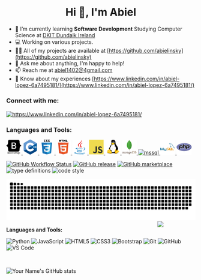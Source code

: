  <h1 align="center">Hi 👋, I'm Abiel</h1>
 
- 🌱 I’m currently learning **Software Development** Studying Computer Science at [DKIT Dundalk Ireland]([https://youruniversity.edu](https://www.dkit.ie/))
- 💻 Working on various projects.
- 👨‍💻 All of my projects are available at [https://github.com/abielinsky](https://github.com/abielinsky)
- 💬 Ask me about anything, I'm happy to help!
- 📫 Reach me at [abiel1402@4gmail.com](mailto:abiel1402@4gmail.com)
- 📄 Know about my experiences [https://www.linkedin.com/in/abiel-lopez-6a7495181/](https://www.linkedin.com/in/abiel-lopez-6a7495181/)


<h3 align="left">Connect with me:</h3>
<p align="left">
<a href="https://linkedin.com/in/https://www.linkedin.com/in/abiel-lopez-6a7495181/" target="blank"><img align="center" src="https://raw.githubusercontent.com/rahuldkjain/github-profile-readme-generator/master/src/images/icons/Social/linked-in-alt.svg" alt="https://www.linkedin.com/in/abiel-lopez-6a7495181/" height="30" width="40" /></a>
</p>

<h3 align="left">Languages and Tools:</h3>
<p align="left"> <a href="https://getbootstrap.com" target="_blank" rel="noreferrer"> <img src="https://raw.githubusercontent.com/devicons/devicon/master/icons/bootstrap/bootstrap-plain-wordmark.svg" alt="bootstrap" width="40" height="40"/> </a> <a href="https://www.w3schools.com/cpp/" target="_blank" rel="noreferrer"> <img src="https://raw.githubusercontent.com/devicons/devicon/master/icons/cplusplus/cplusplus-original.svg" alt="cplusplus" width="40" height="40"/> </a> <a href="https://www.w3schools.com/css/" target="_blank" rel="noreferrer"> <img src="https://raw.githubusercontent.com/devicons/devicon/master/icons/css3/css3-original-wordmark.svg" alt="css3" width="40" height="40"/> </a> <a href="https://www.w3.org/html/" target="_blank" rel="noreferrer"> <img src="https://raw.githubusercontent.com/devicons/devicon/master/icons/html5/html5-original-wordmark.svg" alt="html5" width="40" height="40"/> </a> <a href="https://www.java.com" target="_blank" rel="noreferrer"> <img src="https://raw.githubusercontent.com/devicons/devicon/master/icons/java/java-original.svg" alt="java" width="40" height="40"/> </a> <a href="https://developer.mozilla.org/en-US/docs/Web/JavaScript" target="_blank" rel="noreferrer"> <img src="https://raw.githubusercontent.com/devicons/devicon/master/icons/javascript/javascript-original.svg" alt="javascript" width="40" height="40"/> </a> <a href="https://www.linux.org/" target="_blank" rel="noreferrer"> <img src="https://raw.githubusercontent.com/devicons/devicon/master/icons/linux/linux-original.svg" alt="linux" width="40" height="40"/> </a> <a href="https://www.mongodb.com/" target="_blank" rel="noreferrer"> <img src="https://raw.githubusercontent.com/devicons/devicon/master/icons/mongodb/mongodb-original-wordmark.svg" alt="mongodb" width="40" height="40"/> </a> <a href="https://www.microsoft.com/en-us/sql-server" target="_blank" rel="noreferrer"> <img src="https://www.svgrepo.com/show/303229/microsoft-sql-server-logo.svg" alt="mssql" width="40" height="40"/> </a> <a href="https://www.mysql.com/" target="_blank" rel="noreferrer"> <img src="https://raw.githubusercontent.com/devicons/devicon/master/icons/mysql/mysql-original-wordmark.svg" alt="mysql" width="40" height="40"/> </a> <a href="https://www.php.net" target="_blank" rel="noreferrer"> <img src="https://raw.githubusercontent.com/devicons/devicon/master/icons/php/php-original.svg" alt="php" width="40" height="40"/> </a> </p>


[![GitHub Workflow Status](https://img.shields.io/github/actions/workflow/status/platane/platane/main.yml?label=SQL&style=flat-square)](https://github.com/Platane/Platane/actions/workflows/main.yml)
[![GitHub release](https://img.shields.io/github/release/platane/snk.svg?style=flat-square)](https://github.com/platane/snk/releases/latest)
[![GitHub marketplace](https://img.shields.io/badge/marketplace-snake-blue?logo=github&style=flat-square)](https://github.com/marketplace/actions/generate-snake-game-from-github-contribution-grid)
![type definitions](https://img.shields.io/npm/types/typescript?style=flat-square)
![code style](https://img.shields.io/badge/code_style-prettier-ff69b4.svg?style=flat-square)


<picture>
  <source
    media="(prefers-color-scheme: dark)"
    srcset="
      https://raw.githubusercontent.com/platane/snk/output/github-contribution-grid-snake-dark.svg
    "
  />
  <source
    media="(prefers-color-scheme: light)"
    srcset="
      https://raw.githubusercontent.com/platane/snk/output/github-contribution-grid-snake.svg
    "
  />
  <img
    alt="github contribution grid snake animation"
    src="https://raw.githubusercontent.com/platane/snk/output/github-contribution-grid-snake.svg"
  />
</picture>





<img align="right" src="https://media.giphy.com/media/du3J3cXyzhj75IOgvA/giphy.gif" width="20%"/>



**Languages and Tools:**  

<p>
  <img alt="Python" src="https://img.shields.io/badge/Python-3776AB?logo=python&logoColor=white&style=flat-square" />
  <img alt="JavaScript" src="https://img.shields.io/badge/JavaScript-F7DF1E?logo=javascript&logoColor=white&style=flat-square" />
  <img alt="HTML5" src="https://img.shields.io/badge/HTML5-E34F26?logo=html5&logoColor=white&style=flat-square" />
  <img alt="CSS3" src="https://img.shields.io/badge/CSS3-1572B6?logo=css3&logoColor=white&style=flat-square" />
  <img alt="Bootstrap" src="https://img.shields.io/badge/Bootstrap-563D7C?logo=bootstrap&logoColor=white&style=flat-square" />
  <img alt="Git" src="https://img.shields.io/badge/Git-F05032?logo=git&logoColor=white&style=flat-square" />
  <img alt="GitHub" src="https://img.shields.io/badge/GitHub-181717?logo=github&logoColor=white&style=flat-square" />
  <img alt="VS Code" src="https://img.shields.io/badge/VS_Code-007ACC?logo=visual-studio-code&logoColor=white&style=flat-square" />
</p>

</br>

![Your Name's GitHub stats](https://github-readme-stats.vercel.app/api?username=yourusername&show_icons=true&theme=radical)


